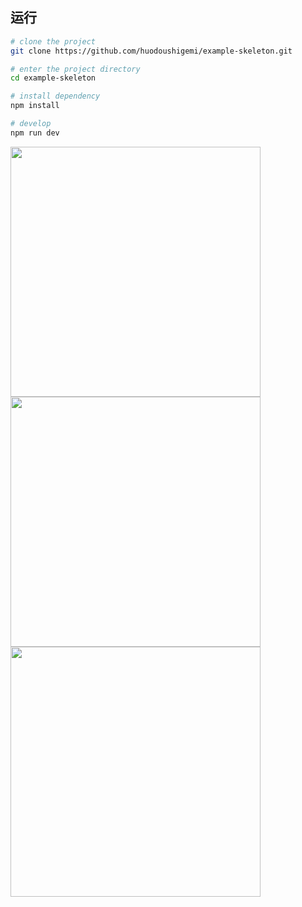 ## 运行
```bash
# clone the project
git clone https://github.com/huodoushigemi/example-skeleton.git

# enter the project directory
cd example-skeleton

# install dependency
npm install

# develop
npm run dev
```

<img src="https://user-images.githubusercontent.com/41646242/175766367-84d99ec7-8346-45c8-9441-bc3dd7d51cb0.gif" width="400" />

<img src="https://user-images.githubusercontent.com/41646242/175766370-49f33278-0cd0-42c6-9ed3-216bbf9abd5e.gif" width="400" />

<img src="https://user-images.githubusercontent.com/41646242/175766372-7691d4df-063f-4114-9ef8-57671c305cb3.gif" width="400" />
